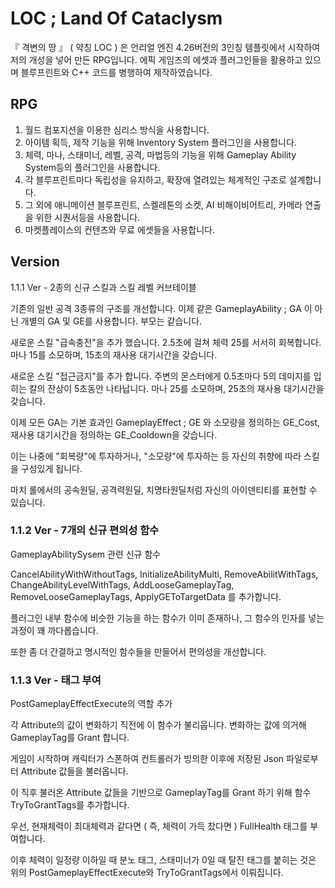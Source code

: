 # LOC ; Land Of Cataclysm

 『 격변의 땅 』 ( 약칭 LOC ) 은 언리얼 엔진 4.26버전의 3인칭 템플릿에서 시작하여 저의 개성을 넣어 만든 RPG입니다. 에픽 게임즈의 에셋과 플러그인들을 활용하고 있으며 블루프린트와 C++ 코드를 병행하여 제작하였습니다.

## RPG

1. 월드 컴포지션을 이용한 심리스 방식을 사용합니다.
2. 아이템 획득, 제작 기능을 위해 Inventory System 플러그인을 사용합니다.
3. 체력, 마나, 스태미너, 레벨, 공격, 마법등의 기능을 위해 Gameplay Ability System등의 플러그인을 사용합니다.
4. 각 블루프린트마다 독립성을 유지하고, 확장에 열려있는 체계적인 구조로 설계합니다.  
5. 그 외에 애니메이션 블루프린트, 스켈레톤의 소켓, AI 비해이비어트리, 카메라 연출을 위한 시퀀서등을 사용합니다.
6. 마켓플레이스의 컨텐츠와 무료 에셋들을 사용합니다.

## Version 

1.1.1 Ver - 2종의 신규 스킬과 스킬 레벨 커브테이블

기존의 일반 공격 3종류의 구조를 개선합니다. 이제 같은 GameplayAbility ; GA 이 아닌 개별의 GA 및 GE를 사용합니다. 부모는 같습니다.

새로운 스킬 "급속충전"을 추가 했습니다. 2.5초에 걸쳐 체력 25를 서서히 회복합니다. 마나 15를 소모하며, 15초의 재사용 대기시간을 갖습니다.

새로운 스킬 "접근금지"를 추가 합니다. 주변의 몬스터에게 0.5초마다 5의 데미지를 입히는 칼의 잔상이 5초동안 나타납니다. 마나 25를 소모하며, 25초의 재사용 대기시간을 갖습니다.

이제 모든 GA는 기본 효과인 GameplayEffect ; GE 와 소모량을 정의하는 GE_Cost, 재사용 대기시간을 정의하는 GE_Cooldown을 갖습니다.

이는 나중에 "회복량"에 투자하거나, "소모량"에 투자하는 등 자신의 취향에 따라 스킬을 구성있게 됩니다.

마치 롤에서의 공속원딜, 공격력원딜, 치명타원딜처럼 자신의 아이덴티티를 표현할 수 있습니다.

### 1.1.2 Ver - 7개의 신규 편의성 함수

GameplayAbilitySysem 관련 신규 함수

CancelAbilityWithWithoutTags, InitializeAbilityMulti, RemoveAbilitWithTags, ChangeAbilityLevelWithTags, AddLooseGameplayTag, RemoveLooseGameplayTags, ApplyGEToTargetData 를 추가합니다.

플러그인 내부 함수에 비슷한 기능을 하는 함수가 이미 존재하나, 그 함수의 인자를 넣는 과정이 꽤 까다롭습니다.

또한 좀 더 간결하고 명시적인 함수들을 만들어서 편의성을 개선합니다.
 
### 1.1.3 Ver - 태그 부여

PostGameplayEffectExecute의 역할 추가

각 Attribute의 값이 변화하기 직전에 이 함수가 불리웁니다. 변화하는 값에 의거해 GameplayTag를 Grant 합니다. 

게임이 시작하며 캐릭터가 스폰하여 컨트롤러가 빙의한 이후에 저장된 Json 파일로부터 Attribute 값들을 불러옵니다. 

이 직후 불러온 Attribute 값들을 기반으로 GameplayTag를 Grant 하기 위해 함수 TryToGrantTags를 추가합니다.

우선, 현재체력이 최대체력과 같다면 ( 즉, 체력이 가득 찼다면 ) FullHealth 태그를 부여합니다.

이후 체력이 일정량 이하일 때 분노 태그, 스태미너가 0일 때 탈진 태그를 붙히는 것은 위의 PostGameplayEffectExecute와 TryToGrantTags에서 이뤄집니다.





